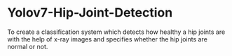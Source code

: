 # Yolov7-Hip-Joint-Detection
To create a classification system which detects how healthy a hip joints are with the help of x-ray images and specifies whether the hip joints are normal or not.
